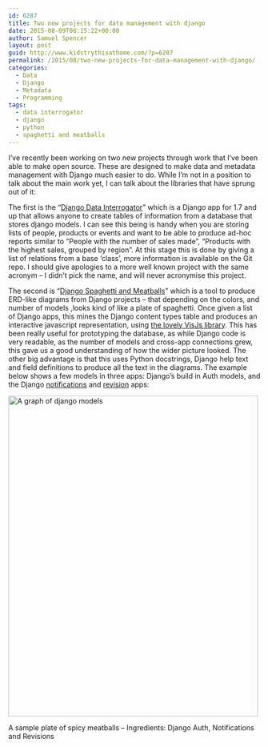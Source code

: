 ```yaml
---
id: 6287
title: Two new projects for data management with django
date: 2015-08-09T06:15:22+00:00
author: Samuel Spencer
layout: post
guid: http://www.kidstrythisathome.com/?p=6287
permalink: /2015/08/two-new-projects-for-data-management-with-django/
categories:
  - Data
  - Django
  - Metadata
  - Programming
tags:
  - data interrogator
  - django
  - python
  - spaghetti and meatballs
---
```

I&#8217;ve recently been working on two new projects through work that I&#8217;ve been able to make open source. These are designed to make data and metadata management with Django much easier to do. While I&#8217;m not in a position to talk about the main work yet, I can talk about the libraries that have sprung out of it:

The first is the &#8220;[Django Data Interrogator](https://github.com/LegoStormtroopr/django-data-interrogator)&#8221; which is a Django app for 1.7 and up that allows anyone to create tables of information from a database that stores django models. I can see this being is handy when you are storing lists of people, products or events and want to be able to produce ad-hoc reports similar to &#8220;People with the number of sales made&#8221;, &#8220;Products with the highest sales, grouped by region&#8221;. At this stage this is done by giving a list of relations from a base &#8216;class&#8217;, more information is available on the Git repo. I should give apologies to a more well known project with the same acronym &#8211; I didn&#8217;t pick the name, and will never acronymise this project.

The second is &#8220;[Django Spaghetti and Meatballs](https://github.com/LegoStormtroopr/django-spaghetti-and-meatballs)&#8221; which is a tool to produce ERD-like diagrams from Django projects &#8211; that depending on the colors, and number of models ,looks kind of like a plate of spaghetti. Once given a list of Django apps, this mines the Django content types table and produces an interactive javascript representation, using [the lovely VisJs library](http://visjs.org/). This has been really useful for prototyping the database, as while Django code is very readable, as the number of models and cross-app connections grew, this gave us a good understanding of how the wider picture looked. The other big advantage is that this uses Python docstrings, Django help text and field definitions to produce all the text in the diagrams. The example below shows a few models in three apps: Django&#8217;s build in Auth models, and the Django [notifications](https://github.com/django-notifications/django-notifications) and [revision](https://github.com/etianen/django-reversion) apps:

<div style="width: 509px" class="wp-caption alignnone">
  <a href="https://github.com/LegoStormtroopr/django-spaghetti-and-meatballs"><img class="" src="https://cloud.githubusercontent.com/assets/2173174/9053053/a45e185c-3ab2-11e5-9ea0-89dafb7ac274.png" alt="A graph of django models" width="499" height="641" /></a>
  
  <p class="wp-caption-text">
    A sample plate of spicy meatballs &#8211; Ingredients: Django Auth, Notifications and Revisions
  </p>
</div>